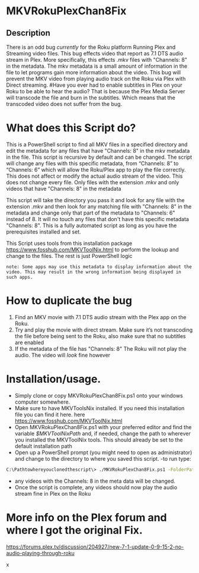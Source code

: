 # MKVRokuPlexChan8Fix



## Description
There is an odd bug *currently* for the Roku platform Running Plex and Streaming video files.  This bug effects video that report as 7.1 DTS audio stream in Plex. More specifically, this effects .mkv files with "Channels: 8" in the metadata. The mkv metadata is a small amount of information in the file to let programs gain more information about the video. This bug will prevent the MKV video from playing audio track on the Roku via Plex with Direct streaming.
 #Have you ever had to enable subtitles in Plex on your Roku to be able to hear the audio?  That is because the Plex Media Server will transcode the file and burn in the subtitles. Which means that the transcoded video does not suffer from the bug. 
 
 
 # What does this Script do?
 This is a PowerShell script to find all MKV files in a specified directory and edit the metadata for any files that have "Channels: 8" in the mkv metadata in the file. This script is recursive by default and can be changed. 
 The script will change any files with this specific metadata, from “Channels: 8” to “Channels: 6”  which will allow the Roku/Plex app to play the file correctly. This does not affect or modify the actual audio stream of the video.  This does not change every file.  Only files with the extension .mkv and only videos that have "Channels: 8" in the metadata

This script will take the directory you pass it and look for any file with the extension .mkv and then look for any matching file with "Channels: 8" in the metadata and change only that part of the metadata to "Channels: 6" instead of 8. It will no touch any files that don't have this specific metadata "Channels: 8".  This is a fully automated script as long as you have the prerequisites installed and set.

This Script uses tools from this installation package https://www.fosshub.com/MKVToolNix.html to perform the lookup and change to the files. The rest is just PowerShell logic
 
 ```note: Some apps may use this metadata to display information about the video. This may result in the wrong information being displayed in such apps. ```

 # How to duplicate the bug
 1. Find an MKV movie with 7.1 DTS audio stream with the Plex app on the Roku.
 2. Try and play the movie with direct stream. Make sure it’s not transcoding the file before being sent to the Roku, also make sure that no subtitles are enabled
 3. If the metadata of the file has "Channels: 8" The Roku will not play the audio. The video will *look* fine however

# Installation/usage.

 - Simply clone or copy MKVRokuPlexChan8Fix.ps1 onto your windows computer somewhere.
- Make sure to have MKVToolsNix installed.  If you need this installation file you can find it here. here https://www.fosshub.com/MKVToolNix.html
- Open MKVRokuPlexChan8Fix.ps1 with your preferred editor and find the variable *$MKVToolNixPath* and, if needed, change the path to wherever you installed the MKVToolNix tools. This should already be set to the default installation path
- Open up a PowerShell prompt (you might need to open as administrator) and change to the directory to where you saved this script.
-to run type: 

```sh
C:\Pathtowhereyouclonedthescript\> ./MKVRokuPlexChan8Fix.ps1 -FolderPath "d:\path to bulk of your videos\"  
```
- any videos with the Channels: 8 in the meta data will be changed.  
- Once the script is complete, any videos should now play the audio stream fine in Plex on the Roku

 
# More info on the Plex forum and where I got the original Fix. 
https://forums.plex.tv/discussion/204927/new-7-1-update-0-9-15-2-no-audio-playing-through-roku



x
